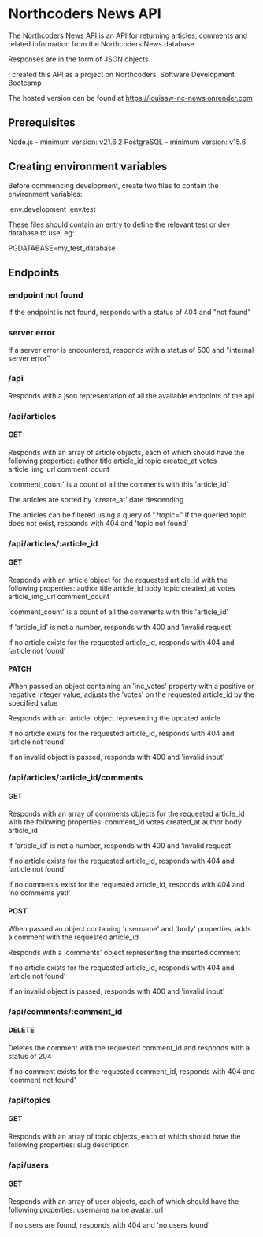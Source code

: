 # Northcoders News API

The Northcoders News API is an API for returning articles, comments and related information from the Northcoders News database

Responses are in the form of JSON objects.

I created this API as a project on Northcoders' Software Development Bootcamp

The hosted version can be found at https://louisaw-nc-news.onrender.com

## Prerequisites

Node.js - minimum version: v21.6.2
PostgreSQL - minimum version: v15.6

## Creating environment variables

Before commencing development, create two files to contain the environment variables:

.env.development
.env.test

These files should contain an entry to define the relevant test or dev database to use, eg:

PGDATABASE=my_test_database

## Endpoints
### endpoint not found
If the endpoint is not found, responds with a status of 404 and "not found"

### server error
If a server error is encountered, responds with a status of 500 and "internal server error"

### /api
Responds with a json representation of all the available endpoints of the api

### /api/articles
#### GET
Responds with an array of article objects, each of which should have the following properties:
    author
    title
    article_id
    topic
    created_at
    votes
    article_img_url
    comment_count

'comment_count' is a count of all the comments with this 'article_id'

The articles are sorted by 'create_at' date descending

The articles can be filtered using a query of "?topic=" 
If the queried topic does not exist, responds with 404 and 'topic not found'

### /api/articles/:article_id
#### GET
Responds with an article object for the requested article_id with the following properties:
    author
    title
    article_id
    body
    topic
    created_at
    votes
    article_img_url
    comment_count

'comment_count' is a count of all the comments with this 'article_id'

If 'article_id' is not a number, responds with 400 and 'invalid request'

If no article exists for the requested article_id, responds with 404 and 'article not found'

#### PATCH
When passed an object containing an 'inc_votes' property with a positive or negative integer value, adjusts the 'votes' on the requested article_id by the specified value 

Responds with an 'article' object representing the updated article

If no article exists for the requested article_id, responds with 404 and 'article not found'

If an invalid object is passed, responds with 400 and 'invalid input'

### /api/articles/:article_id/comments
#### GET
Responds with an array of comments objects for the requested article_id with the following properties:
    comment_id
    votes
    created_at
    author
    body
    article_id

If 'article_id' is not a number, responds with 400 and 'invalid request'

If no article exists for the requested article_id, responds with 404 and 'article not found'

If no comments exist for the requested article_id, responds with 404 and 'no comments yet!'

#### POST
When passed an object containing 'username' and 'body' properties, adds a comment with the requested article_id

Responds with a 'comments' object representing the inserted comment

If no article exists for the requested article_id, responds with 404 and 'article not found'

If an invalid object is passed, responds with 400 and 'invalid input'

### /api/comments/:comment_id
#### DELETE
Deletes the comment with the requested comment_id and responds with a status of 204

If no comment exists for the requested comment_id, responds with 404 and 'comment not found'

### /api/topics
#### GET
Responds with an array of topic objects, each of which should have the following properties:
    slug
    description

### /api/users
#### GET
Responds with an array of user objects, each of which should have the following properties:
    username
    name
    avatar_url

If no users are found, responds with 404 and 'no users found'